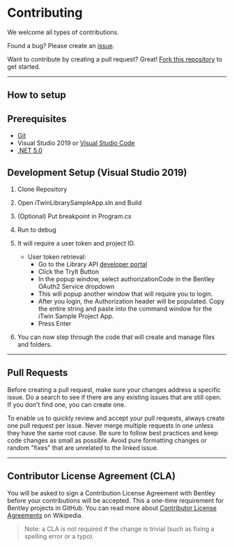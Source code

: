 # Contributing

We welcome all types of contributions.

Found a bug? Please create an [issue](https://github.com/iTwin/library-api-sample-app/issues).

Want to contribute by creating a pull request? Great! [Fork this repository](https://docs.github.com/en/github/collaborating-with-issues-and-pull-requests/working-with-forks) to get started.

---

## How to setup

## Prerequisites

- [Git](https://git-scm.com/)
- Visual Studio 2019 or [Visual Studio Code](https://code.visualstudio.com/)
- [.NET 5.0](https://dotnet.microsoft.com/download/dotnet/5.0/)

## Development Setup (Visual Studio 2019)

1. Clone Repository

2. Open iTwinLibrarySampleApp.sln and Build

3. (Optional) Put breakpoint in Program.cs

4. Run to debug

5. It will require a user token and project ID.

   - User token retrieval:
      - Go to the Library API [developer portal](https://developer.bentley.com/apis/library/operations/create-catalog/)
      - Click the TryIt Button
      - In the popup window, select authorizationCode in the Bentley OAuth2 Service dropdown
      - This will popup another window that will require you to login.
      - After you login, the Authorization header will be populated. Copy the entire string and paste into the command window for the iTwin Sample Project App.
      - Press Enter

6. You can now step through the code that will create and manage files and folders.

---

## Pull Requests

Before creating a pull request, make sure your changes address a specific issue. Do a search to see if there are any existing issues that are still open. If you don't find one, you can create one.

To enable us to quickly review and accept your pull requests, always create one pull request per issue. Never merge multiple requests in one unless they have the same root cause. Be sure to follow best practices and keep code changes as small as possible. Avoid pure formatting changes or random "fixes" that are unrelated to the linked issue.

---

## Contributor License Agreement (CLA)

You will be asked to sign a Contribution License Agreement with Bentley before your contributions will be accepted.
This a one-time requirement for Bentley projects in GitHub.
You can read more about [Contributor License Agreements](https://en.wikipedia.org/wiki/Contributor_License_Agreement) on Wikipedia.

> Note: a CLA is not required if the change is trivial (such as fixing a spelling error or a typo).
